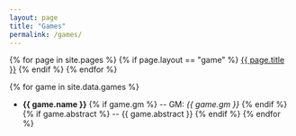 ```yaml
---
layout: page
title: "Games"
permalink: /games/
---
```


{% for page in site.pages %}
  {% if page.layout == "game" %}
  <a class="page-link" href="{{ page.url | prepend: site.baseurl }}">{{ page.title }}</a>
  {% endif %}
{% endfor %}


{% for game in site.data.games %}
  - **{{ game.name }}** {% if game.gm %} -- GM: *{{ game.gm }}* {% endif %} {% if game.abstract %} -- {{ game.abstract }} {% endif %}
{% endfor %}

